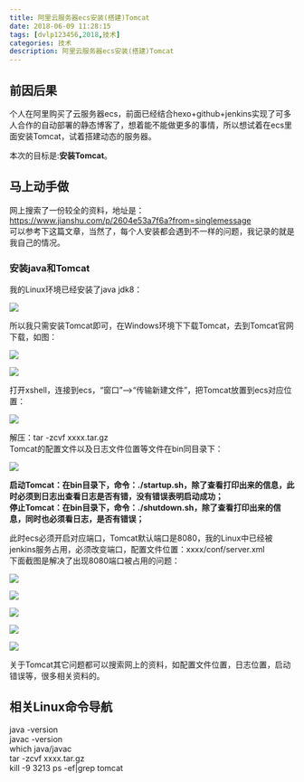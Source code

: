 ```yaml
---
title: 阿里云服务器ecs安装(搭建)Tomcat
date: 2018-06-09 11:28:15
tags: [dvlp123456,2018,技术]
categories: 技术
description: 阿里云服务器ecs安装(搭建)Tomcat
---
```


## 前因后果  

个人在阿里购买了云服务器ecs，前面已经结合hexo+github+jenkins实现了可多人合作的自动部署的静态博客了，想着能不能做更多的事情，所以想试着在ecs里面安装Tomcat，试着搭建动态的服务器。  

本次的目标是:**安装Tomcat**。   

<!--more-->  

## 马上动手做  

网上搜索了一份较全的资料，地址是：https://www.jianshu.com/p/2604e53a7f6a?from=singlemessage  
可以参考下这篇文章，当然了，每个人安装都会遇到不一样的问题，我记录的就是我自己的情况。  

### 安装java和Tomcat  

我的Linux环境已经安装了java jdk8：  

![](/img/ecsinstalltomcat1.png)  

所以我只需安装Tomcat即可，在Windows环境下下载Tomcat，去到Tomcat官网下载，如图：  

![](/img/ecsinstalltomcat2.png)  

![](/img/ecsinstalltomcat3.png)    

打开xshell，连接到ecs，“窗口”-->“传输新建文件”，把Tomcat放置到ecs对应位置：  

![](/img/ecsinstalltomcat4.png)  

解压：tar -zcvf xxxx.tar.gz  
Tomcat的配置文件以及日志文件位置等文件在bin同目录下：  

![](/img/ecsinstalltomcat5.png)  

**启动Tomcat：在bin目录下，命令：./startup.sh，除了查看打印出来的信息，此时必须到日志出查看日志是否有错，没有错误表明启动成功；  
停止Tomcat：在bin目录下，命令：./shutdown.sh，除了查看打印出来的信息，同时也必须看日志，是否有错误；**  

此时ecs必须开启对应端口，Tomcat默认端口是8080，我的Linux中已经被jenkins服务占用，必须改变端口，配置文件位置：xxxx/conf/server.xml  
下面截图是解决了出现8080端口被占用的问题：  

![](/img/ecsinstalltomcat6.png)  

![](/img/ecsinstalltomcat7.png)  

![](/img/ecsinstalltomcat8.png)  

![](/img/ecsinstalltomcat9.png)  

![](/img/ecsinstalltomcat10.png)  

关于Tomcat其它问题都可以搜索网上的资料，如配置文件位置，日志位置，启动错误等，很多相关资料的。  

## 相关Linux命令导航  
java -version  
javac -version  
which java/javac  
tar -zcvf xxxx.tar.gz  
kill -9 3213
ps -ef|grep tomcat







   
